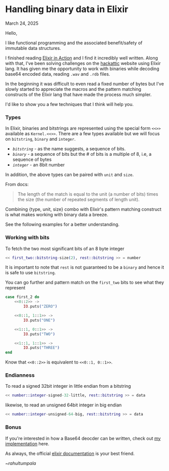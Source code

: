 # Handling binary data in Elixir
March 24, 2025

Hello,

I like functional programming and the associated benefit/safety of immutable data structures.

I finished reading [Elixir in Action](https://www.manning.com/books/elixir-in-action) and I find it incredibly well written. Along with that, I've been solving challenges on the [hackattic](https://hackattic.com) website using Elixir lang. It has given me the opportunity to work with binaries while decoding base64 encoded data, reading `.wav` and `.rdb` files.

In the beginning it was difficult to even read a fixed number of bytes but I've slowly started to appreciate the macros and the pattern matching constructs of the Elixir lang that have made the process much simpler.

I'd like to show you a few techniques that I think will help you.
### Types

In Elixir, binaries and bitstrings are represented using the special form `<<>>` available as `Kernel.<<>>`. There are a few types available but we will focus on `bitstring`, `binary` and `integer`.

- _`bitstring`_ - as the name suggests, a sequence of bits.
- _`binary`_ - a sequence of bits but the # of bits is a multiple of 8, i.e, a sequence of bytes
- _`integer`_ - an 8bit number

In addition, the above types can be paired with `unit` and `size`.

From docs:
> The length of the match is equal to the unit (a number of bits) times the size (the number of repeated segments of length unit).

Combining {type, unit, size} combo with Elixir's pattern matching construct is what makes working with binary data a breeze.

See the following examples for a better understanding.

### Working with bits

To fetch the two most significant bits of an 8 byte integer

```elixir
<< first_two::bitstring-size(2), rest::bitstring >> = number
```

It is important to note that `rest` is not guaranteed to be a `binary` and hence it is safe to use `bitstring`.

You can go further and pattern match on the `first_two` bits to see what they represent

```elixir
case first_2 do
    <<0::2>> ->
        IO.puts("ZERO")

    <<0::1, 1::1>> ->
        IO.puts("ONE")

    <<1::1, 0::1>> ->
        IO.puts("TWO")

    <<1::1, 1::1>> ->
        IO.puts("THREE")
end
```

Know that `<<0::2>>` is equivalent to `<<0::1, 0::1>>`.

### Endianness

To read a signed 32bit integer in little endian from a bitstring

```elixir
<< number::integer-signed-32-little, rest::bitstring >> = data
```

likewise, to read an unsigned 64bit integer in big endian

```elixir
<< number::integer-unsigned-64-big, rest::bitstring >> = data
```



### Bonus

If you're interested in how a Base64 deocder can be written, check out [my implementation](https://github.com/rahultumpala/hackattic/blob/master/lib/the_redis_one/base64.ex) here.

As always, the official [elixir documentation](https://hexdocs.pm/elixir/Kernel.SpecialForms.html#%3C%3C%3E%3E/1) is your best friend.

_~rahultumpala_